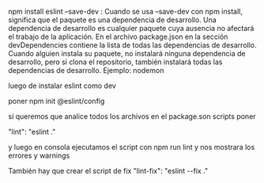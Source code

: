 npm install eslint –save-dev : Cuando se usa –save-dev con npm install, significa que el paquete es una dependencia de desarrollo. Una dependencia de desarrollo es cualquier paquete cuya ausencia no afectará el trabajo de la aplicación. En el archivo package.json en la sección devDependencies contiene la lista de todas las dependencias de desarrollo. Cuando alguien instala su paquete, no instalará ninguna dependencia de desarrollo, pero si clona el repositorio, también instalará todas las dependencias de desarrollo. Ejemplo: nodemon

luego de instalar eslint como dev 

poner npm init @eslint/config

si queremos que analice todos los archivos  en el package.son scripts poner 

 "lint": "eslint ."

 y luego en consola ejecutamos el script con npm run lint y nos mostrara los errores y warnings

 También hay que crear el script de fix 
   "lint-fix": "eslint --fix ."